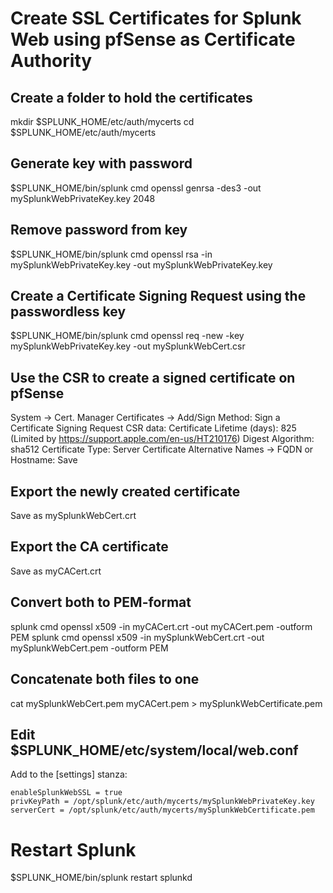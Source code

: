 # Create SSL Certificates for Splunk Web using pfSense as Certificate Authority

## Create a folder to hold the certificates
mkdir $SPLUNK_HOME/etc/auth/mycerts
cd $SPLUNK_HOME/etc/auth/mycerts

## Generate key with password
$SPLUNK_HOME/bin/splunk cmd openssl genrsa -des3 -out mySplunkWebPrivateKey.key 2048

## Remove password from key 
$SPLUNK_HOME/bin/splunk cmd openssl rsa -in mySplunkWebPrivateKey.key -out mySplunkWebPrivateKey.key

## Create a Certificate Signing Request using the passwordless key
$SPLUNK_HOME/bin/splunk cmd openssl req -new -key mySplunkWebPrivateKey.key -out mySplunkWebCert.csr

## Use the CSR to create a signed certificate on pfSense
System -> Cert. Manager 
Certificates -> Add/Sign
Method: Sign a Certificate Signing Request
CSR data: <paste contents of CSR>
Certificate Lifetime (days): 825
(Limited by https://support.apple.com/en-us/HT210176)
Digest Algorithm: sha512
Certificate Type: Server Certificate
Alternative Names -> FQDN or Hostname: <FQDN of the Splunk Web server>
Save 

## Export the newly created certificate
Save as mySplunkWebCert.crt

## Export the CA certificate
Save as myCACert.crt

## Convert both to PEM-format
splunk cmd openssl x509 -in myCACert.crt -out myCACert.pem -outform PEM
splunk cmd openssl x509 -in mySplunkWebCert.crt -out mySplunkWebCert.pem -outform PEM

## Concatenate both files to one
cat mySplunkWebCert.pem myCACert.pem > mySplunkWebCertificate.pem

## Edit $SPLUNK_HOME/etc/system/local/web.conf
Add to the [settings] stanza: 
```
enableSplunkWebSSL = true
privKeyPath = /opt/splunk/etc/auth/mycerts/mySplunkWebPrivateKey.key
serverCert = /opt/splunk/etc/auth/mycerts/mySplunkWebCertificate.pem
```

# Restart Splunk 
$SPLUNK_HOME/bin/splunk restart splunkd
